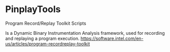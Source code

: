 # PinplayTools
Program Record/Replay Toolkit Scripts

Is a Dynamic Binary Instrumentation Analysis framework, used for recording and replaying a program execution.
https://software.intel.com/en-us/articles/program-recordreplay-toolkit




